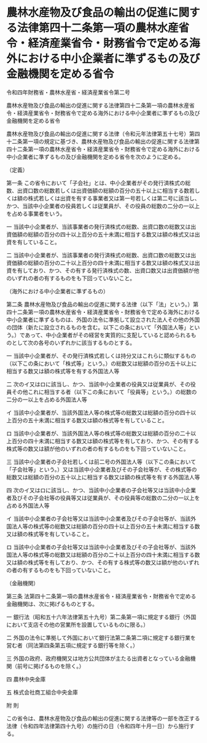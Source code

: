 # 農林水産物及び食品の輸出の促進に関する法律第四十二条第一項の農林水産省令・経済産業省令・財務省令で定める海外における中小企業者に準ずるもの及び金融機関を定める省令

令和四年財務省・農林水産省・経済産業省令第二号

農林水産物及び食品の輸出の促進に関する法律第四十二条第一項の農林水産省令・経済産業省令・財務省令で定める海外における中小企業者に準ずるもの及び金融機関を定める省令

農林水産物及び食品の輸出の促進に関する法律（令和元年法律第五十七号）第四十二条第一項の規定に基づき、農林水産物及び食品の輸出の促進に関する法律第四十二条第一項の農林水産省令・経済産業省令・財務省令で定める海外における中小企業者に準ずるもの及び金融機関を定める省令を次のように定める。

（定義）

第一条 この省令において「子会社」とは、中小企業者がその発行済株式の総数、出資口数の総数若しくは出資価額の総額の百分の五十以上に相当する数若しくは額の株式若しくは出資を有する事業者又は第一号若しくは第二号に該当し、かつ、当該中小企業者の役員若しくは従業員が、その役員の総数の二分の一以上を占める事業者をいう。

一 当該中小企業者が、当該事業者の発行済株式の総数、出資口数の総数又は出資価額の総額の百分の四十以上百分の五十未満に相当する数又は額の株式又は出資を有していること。

二 当該中小企業者が、当該事業者の発行済株式の総数、出資口数の総数又は出資価額の総額の百分の二十以上百分の四十未満に相当する数又は額の株式又は出資を有しており、かつ、その有する発行済株式の数、出資口数又は出資価額が他のいずれの者の有するものをも下回っていないこと。

（海外における中小企業者に準ずるもの）

第二条 農林水産物及び食品の輸出の促進に関する法律（以下「法」という。）第四十二条第一項の農林水産省令・経済産業省令・財務省令で定める海外における中小企業者に準ずるものは、外国の法令に準拠して設立された法人その他の外国の団体（新たに設立されるものを含む。以下この条において「外国法人等」という。）であって、中小企業者がその経営を実質的に支配していると認められるものとして次の各号のいずれかに該当するものとする。

一 当該中小企業者が、その発行済株式若しくは持分又はこれらに類似するもの（以下この条において「株式等」という。）の総数又は総額の百分の五十以上に相当する数又は額の株式等を有する外国法人等

二 次のイ又はロに該当し、かつ、当該中小企業者の役員又は従業員が、その役員その他これに相当する者（以下この条において「役員等」という。）の総数の二分の一以上を占める外国法人等

イ 当該中小企業者が、当該外国法人等の株式等の総数又は総額の百分の四十以上百分の五十未満に相当する数又は額の株式等を有していること。

ロ 当該中小企業者が、当該外国法人等の株式等の総数又は総額の百分の二十以上百分の四十未満に相当する数又は額の株式等を有しており、かつ、その有する株式等の数又は額が他のいずれの者の有するものをも下回っていないこと。

三 当該中小企業者の子会社若しくは前二号の外国法人等（以下この条において「子会社等」という。）又は当該中小企業者及びその子会社等が、その株式等の総数又は総額の百分の五十以上に相当する数又は額の株式等を有する外国法人等

四 次のイ又はロに該当し、かつ、当該中小企業者の子会社等又は当該中小企業者及びその子会社等の役員等又は従業員が、その役員等の総数の二分の一以上を占める外国法人等

イ 当該中小企業者の子会社等又は当該中小企業者及びその子会社等が、当該外国法人等の株式等の総数又は総額の百分の四十以上百分の五十未満に相当する数又は額の株式等を有していること。

ロ 当該中小企業者の子会社等又は当該中小企業者及びその子会社等が、当該外国法人等の株式等の総数又は総額の百分の二十以上百分の四十未満に相当する数又は額の株式等を有しており、かつ、その有する株式等の数又は額が他のいずれの者の有するものをも下回っていないこと。

（金融機関）

第三条 法第四十二条第一項の農林水産省令・経済産業省令・財務省令で定める金融機関は、次に掲げるものとする。

一 銀行法（昭和五十六年法律第五十九号）第二条第一項に規定する銀行（外国において支店その他の営業所を設置しているものに限る。）

二 外国の法令に準拠して外国において銀行法第二条第二項に規定する銀行業を営む者（同法第四条第五項に規定する銀行等を除く。）

三 外国の政府、政府機関又は地方公共団体が主たる出資者となっている金融機関（前号に掲げるものを除く。）

四 農林中央金庫

五 株式会社商工組合中央金庫

附 則

この省令は、農林水産物及び食品の輸出の促進に関する法律等の一部を改正する法律（令和四年法律第四十九号）の施行の日（令和四年十月一日）から施行する。

